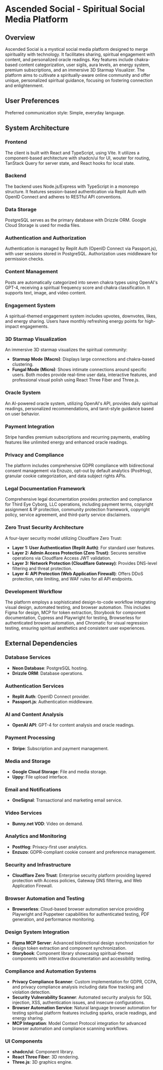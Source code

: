 # Ascended Social - Spiritual Social Media Platform

## Overview
Ascended Social is a mystical social media platform designed to merge spirituality with technology. It facilitates sharing, spiritual engagement with content, and personalized oracle readings. Key features include chakra-based content categorization, user sigils, aura levels, an energy system, premium subscriptions, and an immersive 3D Starmap Visualizer. The platform aims to cultivate a spiritually-aware online community and offer unique, personalized spiritual guidance, focusing on fostering connection and enlightenment.

## User Preferences
Preferred communication style: Simple, everyday language.

## System Architecture

### Frontend
The client is built with React and TypeScript, using Vite. It utilizes a component-based architecture with shadcn/ui for UI, wouter for routing, TanStack Query for server state, and React hooks for local state.

### Backend
The backend uses Node.js/Express with TypeScript in a monorepo structure. It features session-based authentication via Replit Auth with OpenID Connect and adheres to RESTful API conventions.

### Data Storage
PostgreSQL serves as the primary database with Drizzle ORM. Google Cloud Storage is used for media files.

### Authentication and Authorization
Authentication is managed by Replit Auth (OpenID Connect via Passport.js), with user sessions stored in PostgreSQL. Authorization uses middleware for permission checks.

### Content Management
Posts are automatically categorized into seven chakra types using OpenAI's GPT-4, receiving a spiritual frequency score and chakra classification. It supports text, image, and video content.

### Engagement System
A spiritual-themed engagement system includes upvotes, downvotes, likes, and energy sharing. Users have monthly refreshing energy points for high-impact engagements.

### 3D Starmap Visualization
An immersive 3D starmap visualizes the spiritual community:
- **Starmap Mode (Macro)**: Displays large connections and chakra-based clustering.
- **Fungal Mode (Micro)**: Shows intimate connections around specific users.
Both modes provide real-time user data, interactive features, and professional visual polish using React Three Fiber and Three.js.

### Oracle System
An AI-powered oracle system, utilizing OpenAI's API, provides daily spiritual readings, personalized recommendations, and tarot-style guidance based on user behavior.

### Payment Integration
Stripe handles premium subscriptions and recurring payments, enabling features like unlimited energy and enhanced oracle readings.

### Privacy and Compliance
The platform includes comprehensive GDPR compliance with bidirectional consent management via Enzuzo, opt-out by default analytics (PostHog), granular cookie categorization, and data subject rights APIs.

### Legal Documentation Framework
Comprehensive legal documentation provides protection and compliance for Third Eye Cyborg, LLC operations, including payment terms, copyright assignment & IP protection, community protection framework, copyright policy, service agreement, and third-party service disclaimers.

### Zero Trust Security Architecture
A four-layer security model utilizing Cloudflare Zero Trust:
- **Layer 1: User Authentication (Replit Auth)**: For standard user features.
- **Layer 2: Admin Access Protection (Zero Trust)**: Secures sensitive operations via Cloudflare Access JWT validation.
- **Layer 3: Network Protection (Cloudflare Gateway)**: Provides DNS-level filtering and threat protection.
- **Layer 4: API Protection (Web Application Firewall)**: Offers DDoS protection, rate limiting, and WAF rules for all API endpoints.

### Development Workflow
The platform employs a sophisticated design-to-code workflow integrating visual design, automated testing, and browser automation. This includes Figma for design, MCP for token extraction, Storybook for component documentation, Cypress and Playwright for testing, Browserless for authenticated browser automation, and Chromatic for visual regression testing, ensuring spiritual aesthetics and consistent user experiences.

## External Dependencies

### Database Services
- **Neon Database**: PostgreSQL hosting.
- **Drizzle ORM**: Database operations.

### Authentication Services
- **Replit Auth**: OpenID Connect provider.
- **Passport.js**: Authentication middleware.

### AI and Content Analysis
- **OpenAI API**: GPT-4 for content analysis and oracle readings.

### Payment Processing
- **Stripe**: Subscription and payment management.

### Media and Storage
- **Google Cloud Storage**: File and media storage.
- **Uppy**: File upload interface.

### Email and Notifications
- **OneSignal**: Transactional and marketing email service.

### Video Services
- **Bunny.net VOD**: Video on demand.

### Analytics and Monitoring
- **PostHog**: Privacy-first user analytics.
- **Enzuzo**: GDPR-compliant cookie consent and preference management.

### Security and Infrastructure
- **Cloudflare Zero Trust**: Enterprise security platform providing layered protection with Access policies, Gateway DNS filtering, and Web Application Firewall.

### Browser Automation and Testing
- **Browserless**: Cloud-based browser automation service providing Playwright and Puppeteer capabilities for authenticated testing, PDF generation, and performance monitoring.

### Design System Integration
- **Figma MCP Server**: Advanced bidirectional design synchronization for design token extraction and component synchronization.
- **Storybook**: Component library showcasing spiritual-themed components with interactive documentation and accessibility testing.

### Compliance and Automation Systems
- **Privacy Compliance Scanner**: Custom implementation for GDPR, CCPA, and privacy compliance analysis including data flow tracking and violation detection.
- **Security Vulnerability Scanner**: Automated security analysis for SQL injection, XSS, authentication issues, and insecure configurations.
- **Browser Automation Service**: Natural language browser automation for testing spiritual platform features including sparks, oracle readings, and energy sharing.
- **MCP Integration**: Model Context Protocol integration for advanced browser automation and compliance scanning workflows.

### UI Components
- **shadcn/ui**: Component library.
- **React Three Fiber**: 3D rendering.
- **Three.js**: 3D graphics engine.